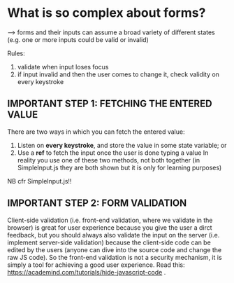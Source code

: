 # What is so complex about forms?
--> forms and their inputs can assume a broad variety of different states (e.g. one or more inputs could be valid or invalid)

Rules:
1. validate when input loses focus
2. if input invalid and then the user comes to change it, check validity on every keystroke


## IMPORTANT STEP 1: FETCHING THE ENTERED VALUE
There are two ways in which you can fetch the entered value:
1. Listen on **every keystroke**, and store the value in some state variable; or
2. Use a **ref** to fetch the input once the user is done typing a value
In reality you use one of these two methods, not both together (in SimpleInput.js they are both shown but it is only for learning purposes)

NB cfr SimpleInput.js!!

## IMPORTANT STEP 2: FORM VALIDATION
Client-side validation (i.e. front-end validation, where we validate in the browser) is great for user experience because you give the user a dirct feedback, but you should always also validate the input on the server (i.e. implement server-side validation) because the client-side code can be edited by the users (anyone can dive into the source code and change the raw JS code).
So the front-end validation is not a security mechanism, it is simply a tool for achieving a good user experience. Read this: https://academind.com/tutorials/hide-javascript-code .
